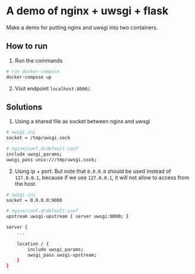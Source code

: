 # A demo of nginx + uwsgi + flask
Make a demo for putting nginx and uwsgi into two containers. 

## How to run

1. Run the commands

```bash
# run docker-compose
docker-compose up
```

2. Visit endpoint `localhost:8000/`. 

## Solutions

1. Using a shared file as socket between nginx and uwsgi

```bash
# uwsgi.ini
socket = /tmp/uwsgi.sock

# nginx/conf.d/default.conf
include uwsgi_params;
uwsgi_pass unix:///tmp/uwsgi.sock;
```

2. Using ip + port. But note that `0.0.0.0` should be used instead of `127.0.0.1`, because if we use `127.0.0.1`, it will not allow to access from the host. 

```bash
# uwsgi.ini
socket = 0.0.0.0:9000

# nginx/conf.d/default.conf
upstream uwsgi-upstream { server uwsgi:9000; }

server {
    ... 
    
    location / {
        include uwsgi_params;
        uwsgi_pass uwsgi-upstream;
    }
}
```